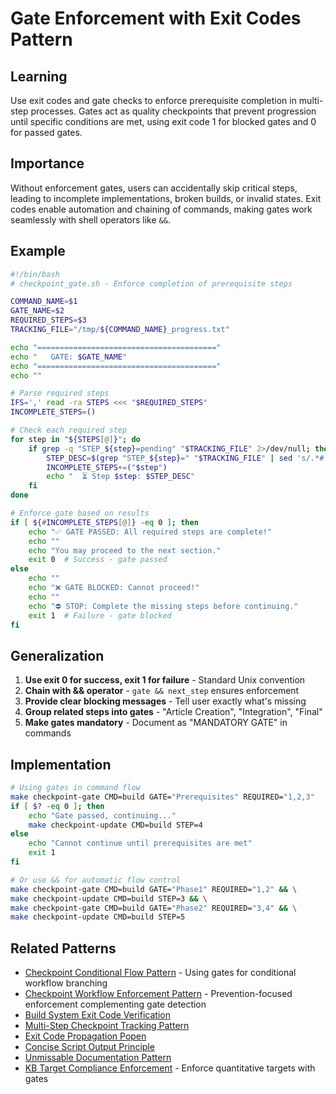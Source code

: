 # Gate Enforcement with Exit Codes Pattern

## Learning
Use exit codes and gate checks to enforce prerequisite completion in multi-step processes. Gates act as quality checkpoints that prevent progression until specific conditions are met, using exit code 1 for blocked gates and 0 for passed gates.

## Importance
Without enforcement gates, users can accidentally skip critical steps, leading to incomplete implementations, broken builds, or invalid states. Exit codes enable automation and chaining of commands, making gates work seamlessly with shell operators like `&&`.

## Example
```bash
#!/bin/bash
# checkpoint_gate.sh - Enforce completion of prerequisite steps

COMMAND_NAME=$1
GATE_NAME=$2
REQUIRED_STEPS=$3
TRACKING_FILE="/tmp/${COMMAND_NAME}_progress.txt"

echo "========================================"
echo "   GATE: $GATE_NAME"
echo "========================================"
echo ""

# Parse required steps
IFS=',' read -ra STEPS <<< "$REQUIRED_STEPS"
INCOMPLETE_STEPS=()

# Check each required step
for step in "${STEPS[@]}"; do
    if grep -q "STEP_${step}=pending" "$TRACKING_FILE" 2>/dev/null; then
        STEP_DESC=$(grep "STEP_${step}=" "$TRACKING_FILE" | sed 's/.*# //')
        INCOMPLETE_STEPS+=("$step")
        echo "  ⏳ Step $step: $STEP_DESC"
    fi
done

# Enforce gate based on results
if [ ${#INCOMPLETE_STEPS[@]} -eq 0 ]; then
    echo "✅ GATE PASSED: All required steps are complete!"
    echo ""
    echo "You may proceed to the next section."
    exit 0  # Success - gate passed
else
    echo ""
    echo "❌ GATE BLOCKED: Cannot proceed!"
    echo ""
    echo "⛔ STOP: Complete the missing steps before continuing."
    exit 1  # Failure - gate blocked
fi
```

## Generalization
1. **Use exit 0 for success, exit 1 for failure** - Standard Unix convention
2. **Chain with && operator** - `gate && next_step` ensures enforcement
3. **Provide clear blocking messages** - Tell user exactly what's missing
4. **Group related steps into gates** - "Article Creation", "Integration", "Final"
5. **Make gates mandatory** - Document as "MANDATORY GATE" in commands

## Implementation
```bash
# Using gates in command flow
make checkpoint-gate CMD=build GATE="Prerequisites" REQUIRED="1,2,3"
if [ $? -eq 0 ]; then
    echo "Gate passed, continuing..."
    make checkpoint-update CMD=build STEP=4
else
    echo "Cannot continue until prerequisites are met"
    exit 1
fi

# Or use && for automatic flow control
make checkpoint-gate CMD=build GATE="Phase1" REQUIRED="1,2" && \
make checkpoint-update CMD=build STEP=3 && \
make checkpoint-gate CMD=build GATE="Phase2" REQUIRED="3,4" && \
make checkpoint-update CMD=build STEP=5
```

## Related Patterns
- [Checkpoint Conditional Flow Pattern](checkpoint-conditional-flow-pattern.md) - Using gates for conditional workflow branching
- [Checkpoint Workflow Enforcement Pattern](checkpoint-workflow-enforcement-pattern.md) - Prevention-focused enforcement complementing gate detection
- [Build System Exit Code Verification](build-system-exit-code-verification.md)
- [Multi-Step Checkpoint Tracking Pattern](multi-step-checkpoint-tracking-pattern.md)
- [Exit Code Propagation Popen](exit-code-propagation-popen.md)
- [Concise Script Output Principle](concise-script-output-principle.md)
- [Unmissable Documentation Pattern](unmissable-documentation-pattern.md)
- [KB Target Compliance Enforcement](kb-target-compliance-enforcement.md) - Enforce quantitative targets with gates